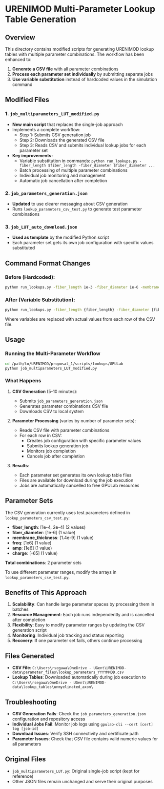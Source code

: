 # URENIMOD Multi-Parameter Lookup Table Generation

## Overview

This directory contains modified scripts for generating URENIMOD lookup tables with multiple parameter combinations. The workflow has been enhanced to:

1. **Generate a CSV file** with all parameter combinations
2. **Process each parameter set individually** by submitting separate jobs
3. **Use variable substitution** instead of hardcoded values in the simulation command

## Modified Files

### 1. `job_multiparameters_LUT_modified.py`
- **New main script** that replaces the single-job approach
- Implements a complete workflow:
  - Step 1: Submits CSV generation job
  - Step 2: Downloads the generated CSV file
  - Step 3: Reads CSV and submits individual lookup jobs for each parameter set
- **Key improvements:**
  - Variable substitution in commands: `python run_lookups.py -fiber_length $fiber_length -fiber_diameter $fiber_diameter ...`
  - Batch processing of multiple parameter combinations
  - Individual job monitoring and management
  - Automatic job cancellation after completion

### 2. `job_parameters_generation.json`
- **Updated** to use clearer messaging about CSV generation
- Runs `lookup_parameters_csv_test.py` to generate test parameter combinations

### 3. `job_LUT_auto_download.json`
- **Used as template** by the modified Python script
- Each parameter set gets its own job configuration with specific values substituted

## Command Format Changes

### Before (Hardcoded):
```bash
python run_lookups.py -fiber_length 1e-3 -fiber_diameter 1e-6 -membrane_thickness 1.4e-9 -freq 1e6 -amp 1e6 -charge -65.0
```

### After (Variable Substitution):
```bash
python run_lookups.py -fiber_length {fiber_length} -fiber_diameter {fiber_diameter} -membrane_thickness {membrane_thickness} -freq {freq} -amp {amp} -charge {charge}
```

Where variables are replaced with actual values from each row of the CSV file.

## Usage

### Running the Multi-Parameter Workflow

```bash
cd /path/to/URENIMOD/proposal_1/scripts/lookups/GPULab
python job_multiparameters_LUT_modified.py
```

### What Happens

1. **CSV Generation** (5-10 minutes):
   - Submits `job_parameters_generation.json`
   - Generates parameter combinations CSV file
   - Downloads CSV to local system

2. **Parameter Processing** (varies by number of parameter sets):
   - Reads CSV file with parameter combinations
   - For each row in CSV:
     - Creates job configuration with specific parameter values
     - Submits lookup generation job
     - Monitors job completion
     - Cancels job after completion

3. **Results**:
   - Each parameter set generates its own lookup table files
   - Files are available for download during the job execution
   - Jobs are automatically cancelled to free GPULab resources

## Parameter Sets

The CSV generation currently uses test parameters defined in `lookup_parameters_csv_test.py`:

- **fiber_length**: [1e-4, 2e-4] (2 values)
- **fiber_diameter**: [1e-6] (1 value) 
- **membrane_thickness**: [1.4e-9] (1 value)
- **freq**: [1e6] (1 value)
- **amp**: [1e6] (1 value)
- **charge**: [-65] (1 value)

**Total combinations**: 2 parameter sets

To use different parameter ranges, modify the arrays in `lookup_parameters_csv_test.py`.

## Benefits of This Approach

1. **Scalability**: Can handle large parameter spaces by processing them in batches
2. **Resource Management**: Each job runs independently and is cancelled after completion
3. **Flexibility**: Easy to modify parameter ranges by updating the CSV generation script
4. **Monitoring**: Individual job tracking and status reporting
5. **Recovery**: If one parameter set fails, others continue processing

## Files Generated

- **CSV File**: `C:\Users\rsegawa\OneDrive - UGent\URENIMOD-data\parameter_files\lookup_parameters_YYYYMMDD.csv`
- **Lookup Tables**: Downloaded automatically during job execution to `C:\Users\rsegawa\OneDrive - UGent\URENIMOD-data\lookup_tables\unmyelinated_axon\`

## Troubleshooting

- **CSV Generation Fails**: Check the `job_parameters_generation.json` configuration and repository access
- **Individual Jobs Fail**: Monitor job logs using `gpulab-cli --cert [cert] log [job-id]`
- **Download Issues**: Verify SSH connectivity and certificate path
- **Parameter Issues**: Check that CSV file contains valid numeric values for all parameters

## Original Files

- `job_multiparameters_LUT.py`: Original single-job script (kept for reference)
- Other JSON files remain unchanged and serve their original purposes